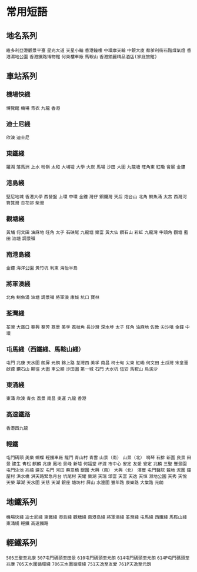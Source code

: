 # 常用短語
## 地名系列
`維多利亞港觀景平臺`
`星光大道`
`天星小輪`
`香港鐘樓`
`中環摩天輪`
`中銀大廈`
`都爹利街石階煤氣燈`
`香港濕地公園`
`香港鐵路博物館`
`何東樓車廠`
`馬鞍山`
`香港鉑麗精品酒店(家庭旅館)`
## 車站系列
### 機場快綫
`博覽館`
`機場`
`青衣`
`九龍`
`香港`
### 迪士尼綫
`欣澳`
`迪士尼`
### 東鐵綫
`羅湖`
`落馬洲`
`上水`
`粉嶺`
`太和`
`大埔墟`
`大學`
`火炭`
`馬場`
`沙田`
`大圍`
`九龍塘`
`旺角東`
`紅磡`
`會展`
`金鐘`
### 港島綫
`堅尼地城`
`香港大學`
`西營盤`
`上環`
`中環`
`金鐘`
`灣仔`
`銅鑼灣`
`天后`
`炮台山`
`北角`
`鲗魚涌`
`太古`
`西灣河`
`筲箕灣`
`杏花邨`
`柴灣`
### 觀塘綫
`黃埔`
`何文田`
`油麻地`
`旺角`
`太子`
`石硖尾`
`九龍塘`
`樂富`
`黃大仙`
`鑽石山`
`彩虹`
`九龍灣`
`牛頭角`
`觀塘`
`藍田`
`油塘`
`調景嶺`
### 南港島綫
`金鐘`
`海洋公園`
`黃竹坑`
`利東`
`海怡半島`
### 將軍澳綫
`北角`
`鲗魚涌`
`油塘`
`調景嶺`
`將軍澳`
`康城`
`坑口`
`寶林`
### 荃灣綫
`荃灣`
`大窩口`
`葵興`
`葵芳`
`荔景`
`美孚`
`荔枝角`
`長沙灣`
`深水埗`
`太子`
`旺角`
`油麻地`
`佐敦`
`尖沙咀`
`金鐘`
`中環`
### 屯馬綫（西鐵綫、馬鞍山綫）
`屯門`
`兆康`
`天水圍`
`朗屏`
`元朗`
`錦上路`
`荃灣西`
`美孚`
`南昌`
`柯士甸`
`尖東`
`紅磡`
`何文田`
`土瓜灣`
`宋皇臺`
`啟德`
`鑽石山`
`顯徑`
`大圍`
`車公廟`
`沙田圍`
`第一城`
`石門`
`大水坑`
`恆安`
`馬鞍山`
`烏溪沙`
### 東涌綫
`東涌`
`欣澳`
`青衣`
`荔景`
`南昌`
`奧運`
`九龍`
`香港`
### 高速鐵路
`香港西九龍`
### 輕鐵
`屯門碼頭`
`美樂`
`蝴蝶`
`輕鐵車廠`
`龍門`
`青山村`
`青雲`
`山景（南）`
`山景（北）`
`鳴琴`
`石排`
`新圍`
`良景`
`田景`
`建生`
`青松`
`麒麟`
`兆康`
`鳳地`
`景峰`
`新墟`
`何福堂`
`杯渡`
`市中心`
`安定`
`友愛`
`安定`
`兆麟`
`三聖`
`豐景園`
`屯門泳池`
`兆禧`
`建安`
`屯門`
`河田`
`蔡意橋`
`銀圍`
`大興（南）`
`大興（北）`
`澤豐`
`屯門醫院`
`藍地`
`泥圍`
`鐘屋村`
`洪水橋`
`洪天路緊急月台`
`坑尾村`
`天耀`
`樂湖`
`天瑞`
`頌富`
`天富`
`天逸`
`天恒`
`濕地公園`
`天秀`
`天悅`
`天榮`
`翠湖`
`天水圍`
`天慈`
`天湖`
`銀座`
`塘坊村`
`屏山`
`水邊圍`
`豐年路`
`康樂路`
`大棠路`
`元朗`
## 地鐵系列
`機場快綫`
`迪士尼綫`
`東鐵綫`
`港島綫`
`觀塘綫`
`南港島綫`
`將軍澳綫`
`荃灣綫`
`屯馬綫`
`西鐵綫`
`馬鞍山綫`
`東涌綫`
`輕鐵`
`高速鐵路`
## 輕鐵系列
`505三聖至兆康`
`507屯門碼頭至田景`
`610屯門碼頭至元朗`
`614屯門碼頭至元朗`
`614P屯門碼頭至兆康`
`705天水圍循環綫`
`706天水圍循環綫`
`751天逸至友愛`
`761P天逸至元朗`